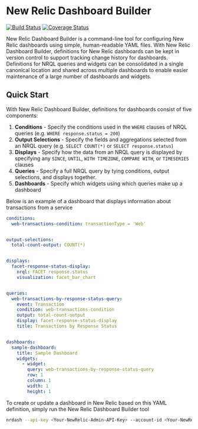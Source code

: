 # New Relic Dashboard Builder
[![Build Status](https://dev.azure.com/gregscottatkin/New%20Relic%20Dashboard%20Builder/_apis/build/status/gatkin.nrdashboards?branchName=master)](https://dev.azure.com/gregscottatkin/New%20Relic%20Dashboard%20Builder/_build/latest?definitionId=7&branchName=master)
[![Coverage Status](https://coveralls.io/repos/github/gatkin/nrdashboards/badge.svg?branch=HEAD)](https://coveralls.io/github/gatkin/nrdashboards?branch=HEAD)

New Relic Dashboard Builder is a command-line tool for configuring New Relic dashboards using simple, human-readable YAML files. With New Relic Dashboard Builder, definitions for New Relic dashboards can be kept in version control to support tracking change history for dashboards. Definitions for NRQL queries and widgets can be consolidated in a single canonical location and shared across multiple dashboards to enable easier maintenance of a large number of dashboards and widgets.

## Quick Start

With New Relic Dashboard Builder, definitions for dashboards consist of five components:

1. **Conditions** - Specify the conditions used in the `WHERE` clauses of NRQL queries (e.g. `WHERE response.status = 200`)
2. **Output Selections** - Specify the fields and aggregations selected from an NRQL query (e.g. `SELECT COUNT(*)` or `SELECT response.status`)
3. **Displays** - Specify how the data from an NRQL query is displayed by specifying any `SINCE`, `UNTIL`, `WITH TIMEZONE`, `COMPARE WITH`, or `TIMESERIES` clauses
4. **Queries** - Specify a full NRQL query by tying conditions, output selections, and displays together.
5. **Dashboards** - Specify which widgets using which queries make up a dashboard

Below is an example of a dashboard that displays information about transactions from a service

```yaml
conditions:
  web-transactions-condition: transactionType = 'Web'


output-selections:
  total-count-output: COUNT(*)


displays:
  facet-response-status-display:
    nrql: FACET response.status
    visualization: facet_bar_chart


queries:
  web-transactions-by-response-status-query:
    event: Transaction
    condition: web-transactions-condition
    output: total-count-output
    display: facet-response-status-display
    title: Transactions by Response Status


dashboards:
  sample-dashboard:
    title: Sample Dashboard
    widgets:
      - widget:
        query: web-transactions-by-response-status-query
        row: 1
        column: 1
        width: 1
        height: 1
```

To create or update a dashboard in New Relic based on this YAML definition, simply run the New Relic Dashboard Builder tool

```sh
nrdash --api-key <Your-NewRelic-Admin-API-Key> --account-id <Your-NewRelic-Account-Id> dashboards.yml
```
